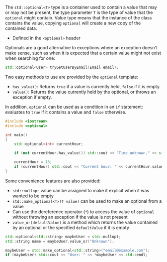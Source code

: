 The `std::optional<T>` type is a container used to contain a value that may or may not be present, the type parameter `T` is the type of value that the `optional` might contain. Value type means that the instance of the class contains the value, copying `optional` will create a new copy of the contained data.

- Defined in the `<optional>` header

Optionals are a good alternative to exceptions where an exception doesn't make sense, such as when it is expected that a certain value might not exist when searching for one:

```cpp
std::optional<User> tryGetUserByEmail(Email email);
```

Two easy methods to use are provided by the `optional` template:

- `has_value()`: Returns `true` if a value is currently held, `false` if it is empty.
- `value()`: Returns the value currently held by the optional, or throws an exception if empty.

In addition, `optional` can be used as a condition in an `if` statement: evaluates to `true` if it contains a value and `false` otherwise.

```cpp
#include <iostream>
#include <optional>

int main()
{
	std::optional<int> currentHour;

	if (not currentHour.has_value()) std::cout << "Time unknown." << std::endl;

	currentHour = 18;
	if (currentHour) std::cout << "Current hour: " << currentHour.value() << std::endl;
}
```

Some convenience features are also provided:

- `std::nullopt` value can be assigned to make it explicit when it was wanted to be empty
- `std::make_optional<T>(T value)` can be used to make an optional from a value
- Can use the dereference operator (`*`) to access the value of `optional` without throwing an exception if the value is not present
- `value_or(defaultValue)` is a method which returns the value contained by an optional or the specified `defaultValue` if it is empty

```cpp
std::optional<std::string> maybeUser = std::nullopt;
std::string name = maybeUser.value_or("Unknown");

maybeUser = std::make_optional<std::string>("email@example.com");
if (maybeUser) std::cout << "User: " << *maybeUser << std::endl;
```

